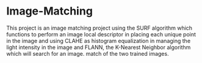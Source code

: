 # Image-Matching

This project is an image matching project using the SURF algorithm which functions to perform an 
image local descriptor in placing each unique point in the image and using CLAHE as histogram equalization 
in managing the light intensity in the image and FLANN, the K-Nearest Neighbor algorithm which will search 
for an image. match of the two trained images.
